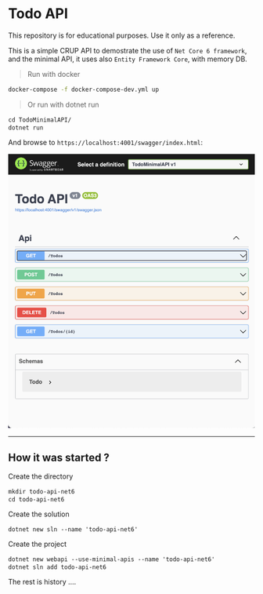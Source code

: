 # Todo API

This repository is for educational purposes. Use it only as a reference.

This is a simple CRUP API to demostrate the use of `Net Core 6 framework`, and the minimal API, it uses also `Entity Framework Core`, with memory DB.

> Run with docker
```bash
docker-compose -f docker-compose-dev.yml up
```
> Or run with dotnet run
```
cd TodoMinimalAPI/
dotnet run
```
And browse to `https://localhost:4001/swagger/index.html`:

![scrrenshot](./README.assets/ScreenShot.png)

---
## How it was started ?
Create the directory
```
mkdir todo-api-net6
cd todo-api-net6
```
Create the solution
```
dotnet new sln --name 'todo-api-net6'
```
Create the project
```
dotnet new webapi --use-minimal-apis --name 'todo-api-net6'
dotnet sln add todo-api-net6
```
The rest is history ....